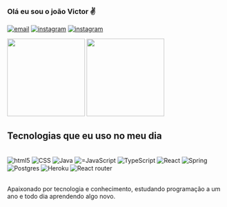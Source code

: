 ### Olá eu sou o joão Victor ✌️

[![email](https://img.shields.io/badge/Gmail-D14836?style=for-the-badge&logo=gmail&logoColor=white)]()
[![instagram](https://img.shields.io/badge/Instagram-E4405F?style=for-the-badge&logo=instagram&logoColor=white)](https://www.instagram.com/joao_meneses204/)
[![instagram](https://img.shields.io/badge/LinkedIn-0077B5?style=for-the-badge&logo=linkedin&logoColor=white)](https://www.linkedin.com/in/jo%C3%A3o-meneses-8198501b6/)

<div>
    <img height='180px' src='https://github-readme-stats.vercel.app/api?username=joaomenesesbsb&show_icons=true&theme=merko'>
    <img height='180px' src='https://github-readme-stats.vercel.app/api/top-langs/?username=joaomenesesbsb&layout=compact&langs_count=16&theme=merko'>
</div>

## Tecnologias que eu uso no meu dia

<div style='display: inline_block' ><br/>
    <img align='center' alt='html5' src='https://img.shields.io/badge/HTML5-E34F26?style=for-the-badge&logo=html5&logoColor=white'>
    <img align='center' alt='CSS' src='https://img.shields.io/badge/CSS3-1572B6?style=for-the-badge&logo=css3&logoColor=white'>
    <img align='center' alt='Java' src='https://img.shields.io/badge/Java-ED8B00?style=for-the-badge&logo=openjdk&logoColor=white'>
    <img align='center' alt='=JavaScript' src='https://img.shields.io/badge/JavaScript-F7DF1E?style=for-the-badge&logo=javascript&logoColor=black'>
    <img align='center' alt='TypeScript' src='https://img.shields.io/badge/TypeScript-007ACC?style=for-the-badge&logo=typescript&logoColor=white'>
    <img align='center' alt='React' src='https://img.shields.io/badge/React-20232A?style=for-the-badge&logo=react&logoColor=61DAFB'>
    <img align='center' alt='Spring' src='https://img.shields.io/badge/Spring-6DB33F?style=for-the-badge&logo=spring&logoColor=white'>
    <img align='center' alt='Postgres' src='https://img.shields.io/badge/PostgreSQL-316192?style=for-the-badge&logo=postgresql&logoColor=white'>
    <img align='center' alt='Heroku' src='https://img.shields.io/badge/Heroku-430098?style=for-the-badge&logo=heroku&logoColor=white'>
    <img align='center' alt='React router' src='https://img.shields.io/badge/React_Router-CA4245?style=for-the-badge&logo=react-router&logoColor=white'>
</div><br/>

Apaixonado por tecnologia e conhecimento, estudando programação a um ano e todo dia aprendendo algo novo.



